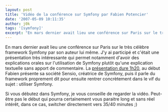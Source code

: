 ```yaml
---
layout: post
title: 'Vidéo de la conférence sur Symfony par Fabien Potencier'
date: '2007-05-09 10:11:35'
author: j0k
tags: '[symfony]'
excerpt: "En mars dernier avait lieu une conférence sur Paris sur le très célèbre framework Symfony par son auteur lui même.     \nJ'y ai participé et c'était une présentation très intéressante qui permet notamment d'avoir des explications orales sur l'utilisation de Symfony plutôt qu'une explication textuelle sans apport de commentaire.   La [présentation dure      …"
---
```


En mars dernier avait lieu une conférence sur Paris sur le très célèbre framework Symfony par son auteur lui même.
J'y ai participé et c'était une présentation très intéressante qui permet notamment d'avoir des explications orales sur l'utilisation de Symfony plutôt qu'une explication textuelle sans apport de commentaire.   La [présentation dure 1h20](http://php.developpez.tv/presentation-symfony-2007/), au début Fabien présente sa société Sensio, créatrice de Symfony, puis il parle du framework proprement dit pour ensuite rentrer concrètement dans le vif du sujet : utiliser Symfony.

Si vous débutez dans Symfony, je vous conseille de regarder la vidéo. Peut-être pas le début qui pourra certainement vous paraitre long et sans réel intérêt, dans ce cas, switcher directement vers 35/40 minutes ;)
